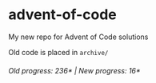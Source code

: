 # advent-of-code

My new repo for Advent of Code solutions

Old code is placed in `archive/`

###### Old progress: 236* | New progress: 16*
